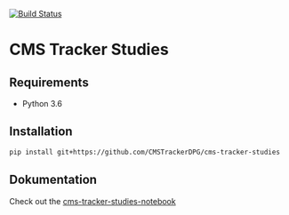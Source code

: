 [![Build Status](https://travis-ci.com/CMSTrackerDPG/cms-tracker-studies.svg?branch=master)](https://travis-ci.com/CMSTrackerDPG/cms-tracker-studies)

# CMS Tracker Studies

## Requirements

- Python 3.6

## Installation

```bash
pip install git+https://github.com/CMSTrackerDPG/cms-tracker-studies
```

## Dokumentation

Check out the [cms-tracker-studies-notebook](https://github.com/ptrstn/cms-tracker-studies-notebook)
